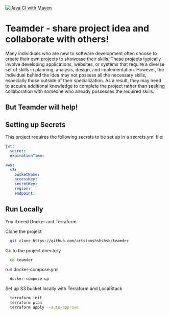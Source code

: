 [![Java CI with Maven](https://github.com/artsiomshshshsk/find-project-idea/actions/workflows/maven.yml/badge.svg)](https://github.com/artsiomshshshsk/find-project-idea/actions/workflows/maven.yml)
# Teamder - share project idea and collaborate with others!
Many individuals who are new to software development often choose to create their own projects to showcase their skills. These projects typically involve developing applications, websites, or systems that require a diverse set of skills in planning, analysis, design, and implementation. However, the individual behind the idea may not possess all the necessary skills, especially those outside of their specialization. As a result, they may need to acquire additional knowledge to complete the project rather than seeking collaboration with someone who already possesses the required skills. 
## But Teamder will help!

## Setting up Secrets

This project requires the following secrets to be set up in a secrets.yml file:
```yaml
jwt:
  secret:
  expirationTime:

aws:
  s3:
    bucketName:
    accessKey:
    secretKey:
    region:
    endpoint:
```
## Run Locally

You'll need Docker and Terraform

Clone the project

```bash
  git clone https://github.com/artsiomshshshsk/teamder
```

Go to the project directory

```bash
  cd teamder
```

run docker-compose.yml

```bash
  docker-compose up
```

Set up S3 bucket locally with Terraform and LocalStack

```bash
  terraform init
  terraform plan
  terraform apply --auto-approve
```
